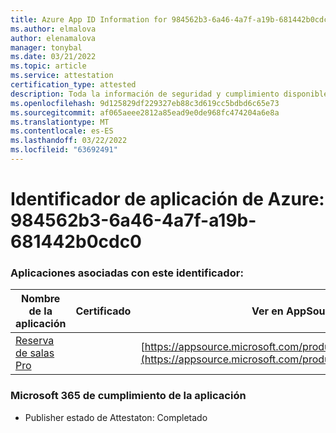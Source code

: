 ```yaml
---
title: Azure App ID Information for 984562b3-6a46-4a7f-a19b-681442b0cdc0
ms.author: elmalova
author: elenamalova
manager: tonybal
ms.date: 03/21/2022
ms.topic: article
ms.service: attestation
certification_type: attested
description: Toda la información de seguridad y cumplimiento disponible para 984562b3-6a46-4a7f-a19b-681442b0cdc0.
ms.openlocfilehash: 9d125829df229327eb88c3d619cc5bdbd6c65e73
ms.sourcegitcommit: af065aeee2812a85ead9e0de968fc474204a6e8a
ms.translationtype: MT
ms.contentlocale: es-ES
ms.lasthandoff: 03/22/2022
ms.locfileid: "63692491"
---
```

# <a name="azure-app-id-984562b3-6a46-4a7f-a19b-681442b0cdc0"></a>Identificador de aplicación de Azure: 984562b3-6a46-4a7f-a19b-681442b0cdc0


### <a name="apps-associated-with-this-id"></a>Aplicaciones asociadas con este identificador:
| **Nombre de la aplicación** | **Certificado** | **Ver en AppSource** |
|--------------|---------------|-----------------------|
| [Reserva de salas Pro](../forward/WA200003337.md) |  | [https://appsource.microsoft.com/product/office/WA200003337](https://appsource.microsoft.com/product/office/WA200003337) |

### <a name="microsoft-365-app-compliance-status"></a>Microsoft 365 de cumplimiento de la aplicación
- Publisher estado de Attestaton: Completado
